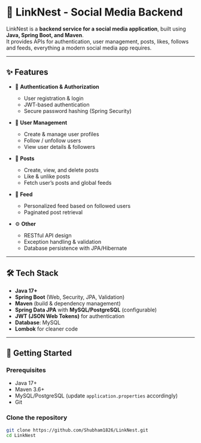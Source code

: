# 📱 LinkNest - Social Media Backend

LinkNest is a **backend service for a social media application**, built using **Java, Spring Boot, and Maven**.  
It provides APIs for authentication, user management, posts, likes, follows and feeds, everything a modern social media app requires.

---

## ✨ Features

- 🔐 **Authentication & Authorization**
  - User registration & login
  - JWT-based authentication
  - Secure password hashing (Spring Security)

- 👤 **User Management**
  - Create & manage user profiles
  - Follow / unfollow users
  - View user details & followers

- 📝 **Posts**
  - Create, view, and delete posts
  - Like & unlike posts
  - Fetch user’s posts and global feeds

- 📜 **Feed**
  - Personalized feed based on followed users
  - Paginated post retrieval

- ⚙️ **Other**
  - RESTful API design
  - Exception handling & validation
  - Database persistence with JPA/Hibernate

---

## 🛠️ Tech Stack

- **Java 17+**
- **Spring Boot** (Web, Security, JPA, Validation)
- **Maven** (build & dependency management)
- **Spring Data JPA** with **MySQL/PostgreSQL** (configurable)
- **JWT (JSON Web Tokens)** for authentication
- **Database**: MySQL 
- **Lombok** for cleaner code

---

## 🚀 Getting Started

### Prerequisites
- Java 17+
- Maven 3.6+
- MySQL/PostgreSQL (update `application.properties` accordingly)
- Git

### Clone the repository
```bash
git clone https://github.com/Shubham1826/LinkNest.git
cd LinkNest
